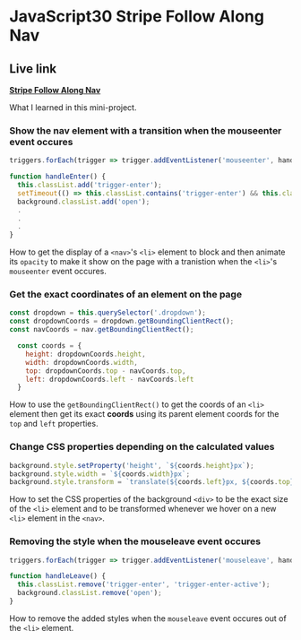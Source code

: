 # JavaScript30 Stripe Follow Along Nav

## Live link
**[Stripe Follow Along Nav](https://rawcdn.githack.com/Redvanisation/JavaScript-30/0254cc9c92667c6a50dd446ccee0336afb77fbcf/26.Stripe-Follow-Along-Nav/index.html)**

What I learned in this mini-project.

### Show the nav element with a transition when the mouseenter event occures

``` javascript
triggers.forEach(trigger => trigger.addEventListener('mouseenter', handleEnter));
```

``` javascript
function handleEnter() {
  this.classList.add('trigger-enter');
  setTimeout(() => this.classList.contains('trigger-enter') && this.classList.add('trigger-enter-active'), 150);
  background.classList.add('open');
  .
  .
  .
}
```

How to get the display of a `<nav>`'s `<li>` element to block and then animate its `opacity` to make it show on the page with a tranistion when the `<li>`'s `mouseenter` event occures.

### Get the exact coordinates of an element on the page

``` javascript
const dropdown = this.querySelector('.dropdown');
const dropdownCoords = dropdown.getBoundingClientRect();
const navCoords = nav.getBoundingClientRect();
```

``` javascript
  const coords = {
    height: dropdownCoords.height,
    width: dropdownCoords.width,
    top: dropdownCoords.top - navCoords.top,
    left: dropdownCoords.left - navCoords.left
  }
  ```

How to use the `getBoundingClientRect()` to get the coords of an `<li>` element then get its exact **coords** using its parent element coords for the `top` and `left` properties.

### Change CSS properties depending on the calculated values

``` JavaScript
background.style.setProperty('height', `${coords.height}px`);
background.style.width = `${coords.width}px`;
background.style.transform = `translate(${coords.left}px, ${coords.top}px)`;
```

How to set the CSS properties of the background `<div>` to be the exact size of the `<li>` element and to be transformed whenever we hover on a new `<li>` element in the `<nav>`.

### Removing the style when the mouseleave event occures

``` javascript
triggers.forEach(trigger => trigger.addEventListener('mouseleave', handleLeave));
```

``` javascript
function handleLeave() {
  this.classList.remove('trigger-enter', 'trigger-enter-active');
  background.classList.remove('open');
}
```

How to remove the added styles when the `mouseleave` event occures out of the `<li>` element.
